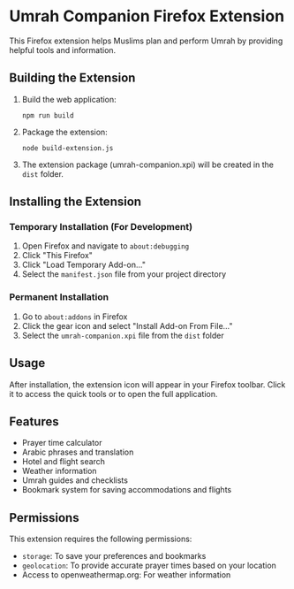 
# Umrah Companion Firefox Extension

This Firefox extension helps Muslims plan and perform Umrah by providing helpful tools and information.

## Building the Extension

1. Build the web application:
   ```
   npm run build
   ```

2. Package the extension:
   ```
   node build-extension.js
   ```

3. The extension package (umrah-companion.xpi) will be created in the `dist` folder.

## Installing the Extension

### Temporary Installation (For Development)

1. Open Firefox and navigate to `about:debugging`
2. Click "This Firefox"
3. Click "Load Temporary Add-on..."
4. Select the `manifest.json` file from your project directory

### Permanent Installation

1. Go to `about:addons` in Firefox
2. Click the gear icon and select "Install Add-on From File..."
3. Select the `umrah-companion.xpi` file from the `dist` folder

## Usage

After installation, the extension icon will appear in your Firefox toolbar. Click it to access the quick tools or to open the full application.

## Features

- Prayer time calculator
- Arabic phrases and translation
- Hotel and flight search
- Weather information
- Umrah guides and checklists
- Bookmark system for saving accommodations and flights

## Permissions

This extension requires the following permissions:
- `storage`: To save your preferences and bookmarks
- `geolocation`: To provide accurate prayer times based on your location
- Access to openweathermap.org: For weather information
